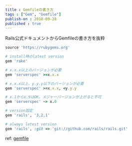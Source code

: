 ```yaml
---
title : Gemfileの書き方
tags : ["Gem", "Gemfile"]
publish-on : 2018-09-28
published : true
---
```


Rails公式ドキュメントからGemfileの書き方を抜粋

<!--more-->

```ruby
source 'https://rubygems.org'

# install時のlatest version
gem 'rake'

# x.x.x以上のバージョンが必要
gem 'serverspec' >=x.x.x

# x.x.x以上、y.y.y以下のバージョンが必要
gem 'serverspec' >=x.x.x, <y.y.y

# x.1からx.9はOK。メジャーバージョンが上がると不可
gem 'serverspec' ~> x.0

# version固定
gem 'rails', '3,2,1'

# always latest version
gem 'rails', :git => 'git://github.com/rails/rails.git'
```

ref: [gemfile](http://railsdoc.com/references/gemfile)
